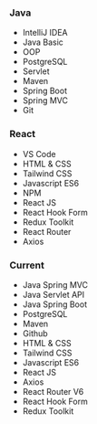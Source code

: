 ### Java
- IntelliJ IDEA
- Java Basic
- OOP
- PostgreSQL
- Servlet
- Maven
- Spring Boot
- Spring MVC
- Git

### React
- VS Code
- HTML & CSS
- Tailwind CSS
- Javascript ES6
- NPM
- React JS
- React Hook Form
- Redux Toolkit
- React Router
- Axios


### Current
- Java Spring MVC  
- Java Servlet API  
- Java Spring Boot  
- PostgreSQL  
- Maven  
- Github  
- HTML & CSS  
- Tailwind CSS  
- Javascript ES6  
- React JS  
- Axios  
- React Router V6  
- React Hook Form  
- Redux Toolkit